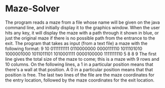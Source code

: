# Maze-Solver
The program reads a maze from a file whose name will be given on the java command line, and initially display it to the graphics window.
When the user hits any key, it will display the maze with a path through it shown in blue, or just the original maze if there is no 
possible path from the entrance to the exit.
The program that takes as input (from a text file) a maze with the following format:
9 10
0111111111
0110000000
0000111110
1011101010
1000001000
1011011101
1010001111
0000100000
1111111110
5 8
8 9
The first line gives the total size of the maze to come; this is a maze with 9 rows and 10 columns. On the following lines, a 1 
in a particular position means that there's a wall at that position. A 0 in a particular position means that that position is free. 
The last two lines of the file are the maze coordinates for the entry location, followed by the maze coordinates for the exit location.
